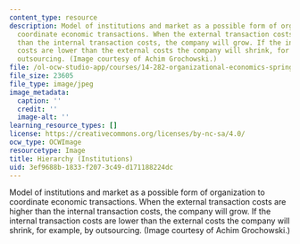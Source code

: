 ```yaml
---
content_type: resource
description: Model of institutions and market as a possible form of organization to
  coordinate economic transactions. When the external transaction costs are higher
  than the internal transaction costs, the company will grow. If the internal transaction
  costs are lower than the external costs the company will shrink, for example, by
  outsourcing. (Image courtesy of Achim Grochowski.)
file: /ol-ocw-studio-app/courses/14-282-organizational-economics-spring-2009/3ef9688b1833f2073c49d171188224dc_chp_hierarchy.jpg
file_size: 23605
file_type: image/jpeg
image_metadata:
  caption: ''
  credit: ''
  image-alt: ''
learning_resource_types: []
license: https://creativecommons.org/licenses/by-nc-sa/4.0/
ocw_type: OCWImage
resourcetype: Image
title: Hierarchy (Institutions)
uid: 3ef9688b-1833-f207-3c49-d171188224dc
---
```

Model of institutions and market as a possible form of organization to coordinate economic transactions. When the external transaction costs are higher than the internal transaction costs, the company will grow. If the internal transaction costs are lower than the external costs the company will shrink, for example, by outsourcing. (Image courtesy of Achim Grochowski.)